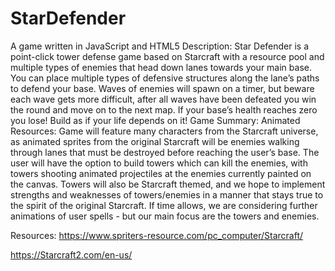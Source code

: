 # StarDefender
A game written in JavaScript and HTML5
Description:
	Star Defender is a point-click tower defense game based on Starcraft with a resource pool and multiple types of enemies that head down lanes towards your main base. You can place multiple types of defensive structures along the lane’s paths to defend your base. Waves of enemies will spawn on a timer, but beware each wave gets more difficult, after all waves have been defeated you win the round and move on to the next map. If your base’s health reaches zero you lose! Build as if your life depends on it!
  Game Summary:
  Animated Resources:
  Game will feature many characters from the Starcraft universe, as animated sprites from the original Starcraft will be enemies walking through lanes that must be destroyed before reaching the user’s base. The user will have the option to build towers which can kill the enemies, with towers shooting animated projectiles at the enemies currently painted on the canvas. Towers will also be Starcraft themed, and we hope to implement strengths and weaknesses of towers/enemies in a manner that stays true to the spirit of the original Starcraft. If time allows, we are considering further animations of user spells - but our main focus are the towers and enemies.

  Resources:
  	https://www.spriters-resource.com/pc_computer/Starcraft/
		<p>
  	https://Starcraft2.com/en-us/
